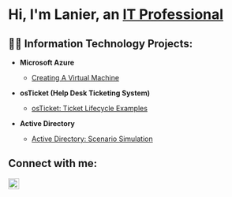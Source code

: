 <h1>Hi, I'm Lanier, an <a href="https://linkedin.com/in/lanier-brown-88243b245">IT Professional</a></h1>

<h2>👨‍💻 Information Technology Projects:</h2>

- <b>Microsoft Azure</b>
  - [Creating A Virtual Machine](https://github.com/LanierBrown/Configuring-Active-Directory-Within-Azure-VM-s)

- <b>osTicket (Help Desk Ticketing System)</b>
  - [osTicket: Ticket Lifecycle Examples](https://github.com/LanierBrown/osTicket-Ticket-Lifecycle-Examples)

- <b>Active Directory</b>
  - [Active Directory: Scenario Simulation](https://github.com/joshmadakorcc/azure-network-protocols)


<h2>Connect with me:</h2>


[<img align="left" alt="Josh | LinkedIn" width="22px" src="https://cdn.jsdelivr.net/npm/simple-icons@v3/icons/linkedin.svg" />][linkedin]




[linkedin]: https://linkedin.com/in/lanier-brown-88243b245
